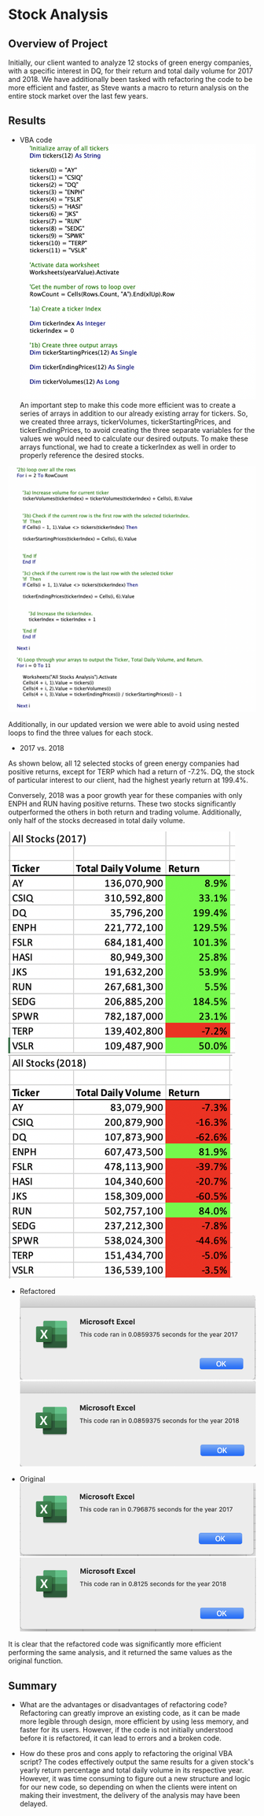 # Stock Analysis

## Overview of Project
Initially, our client wanted to analyze 12 stocks of green energy companies, with a specific interest in DQ, for their return and total daily volume for 2017 and 2018.  We have additionally been tasked with refactoring the code to be more efficient and faster, as Steve wants a macro to return analysis on the entire stock market over the last few years.

## Results

- VBA code
![VBA_Arrays.png](Resources/VBA_Arrays.png)
An important step to make this code more efficient was to create a series of arrays in addition to our already existing array for tickers. So, we created three arrays, tickerVolumes, tickerStartingPrices, and tickerEndingPrices, to avoid creating the three separate variables for the values we would need to calculate our desired outputs. To make these arrays functional, we had to create a tickerIndex as well in order to properly reference the desired stocks.

![VBA_Loops.png](Resources/VBA_Loops.png)

Additionally, in our updated version we were able to avoid using nested loops to find the three values for each stock.


- 2017 vs. 2018

As shown below, all 12 selected stocks of green energy companies had positive returns, except for TERP which had a return of -7.2%. DQ, the stock of particular interest to our client, had the highest yearly return at 199.4%.

Conversely, 2018 was a poor growth year for these companies with only ENPH and RUN having positive returns. These two stocks significantly outperformed the others in both return and trading volume. Additionally, only half of the stocks decreased in total daily volume. 

![All_Stocks_2017.png](Resources/All_Stocks_2017.png) ![All_Stocks_2018.png](Resources/All_Stocks_2018.png)


- Refactored
![VBA_Challenge_2017.png](Resources/VBA_Challenge_2017.png) ![VBA_Challenge_2018.png](Resources/VBA_Challenge_2018.png)

- Original
![Green_Sheets_2017.png](Resources/Green_Sheets_2017.png) ![Green_Sheets_2018.png](Resources/Green_Sheets_2018.png)

It is clear that the refactored code was significantly more efficient performing the same analysis, and it returned the same values as the original function.

## Summary

- What are the advantages or disadvantages of refactoring code?
Refactoring can greatly improve an existing code, as it can be made more legible through design, more efficient by using less memory, and faster for its users. However, if the code is not initially understood before it is refactored, it can lead to errors and a broken code.

- How do these pros and cons apply to refactoring the original VBA script?
The codes effectively output the same results for a given stock's yearly return percentage and total daily volume in its respective year. However, it was time consuming to figure out a new structure and logic for our new code, so depending on when the clients were intent on making their investment, the delivery of the analysis may have been delayed.